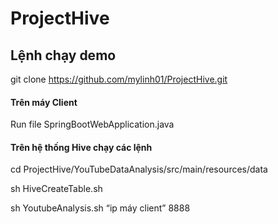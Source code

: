 # ProjectHive
## Lệnh chạy demo
git clone https://github.com/mylinh01/ProjectHive.git

#### Trên máy Client 
Run file SpringBootWebApplication.java

#### Trên hệ thống Hive chạy các lệnh
cd ProjectHive/YouTubeDataAnalysis/src/main/resources/data

sh HiveCreateTable.sh

sh YoutubeAnalysis.sh “ip máy client”  8888 
